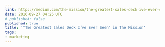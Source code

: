 ```yaml
---
link: https://medium.com/the-mission/the-greatest-sales-deck-ive-ever-seen-4f4ef3391ba0
date: 2016-09-27 04:25 UTC
# published: false
published: true
title: '"The Greatest Sales Deck I’ve Ever Seen" in The Mission'
tags:
- marketing
---
```



